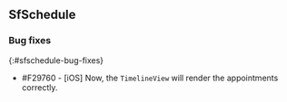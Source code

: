 ## SfSchedule

### Bug fixes
{:#sfschedule-bug-fixes}

* \#F29760 - [iOS] Now, the `TimelineView` will render the appointments correctly.
